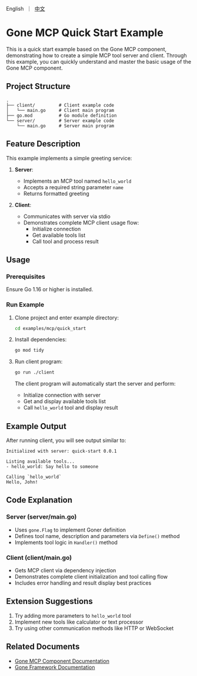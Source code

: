 [//]: # (desc: MCP server quick start example)

<p>
    English&nbsp ｜&nbsp <a href="README_CN.md">中文</a>
</p>


# Gone MCP Quick Start Example

This is a quick start example based on the Gone MCP component, demonstrating how to create a simple MCP tool server and client. Through this example, you can quickly understand and master the basic usage of the Gone MCP component.

## Project Structure

```
.
├── client/         # Client example code
│   └── main.go     # Client main program
├── go.mod          # Go module definition
└── server/         # Server example code
    └── main.go     # Server main program
```

## Feature Description

This example implements a simple greeting service:

1. **Server**:
   - Implements an MCP tool named `hello_world`
   - Accepts a required string parameter `name`
   - Returns formatted greeting

2. **Client**:
   - Communicates with server via stdio
   - Demonstrates complete MCP client usage flow:
     - Initialize connection
     - Get available tools list
     - Call tool and process result

## Usage

### Prerequisites

Ensure Go 1.16 or higher is installed.

### Run Example

1. Clone project and enter example directory:
   ```bash
   cd examples/mcp/quick_start
   ```

2. Install dependencies:
   ```bash
   go mod tidy
   ```

3. Run client program:
   ```bash
   go run ./client
   ```

   The client program will automatically start the server and perform:
   - Initialize connection with server
   - Get and display available tools list
   - Call `hello_world` tool and display result

## Example Output

After running client, you will see output similar to:

```
Initialized with server: quick-start 0.0.1

Listing available tools...
- hello_world: Say hello to someone

Calling `hello_world`
Hello, John!
```

## Code Explanation

### Server (server/main.go)

- Uses `gone.Flag` to implement Goner definition
- Defines tool name, description and parameters via `Define()` method
- Implements tool logic in `Handler()` method

### Client (client/main.go)

- Gets MCP client via dependency injection
- Demonstrates complete client initialization and tool calling flow
- Includes error handling and result display best practices

## Extension Suggestions

1. Try adding more parameters to `hello_world` tool
2. Implement new tools like calculator or text processor
3. Try using other communication methods like HTTP or WebSocket

## Related Documents

- [Gone MCP Component Documentation](../../../mcp)
- [Gone Framework Documentation](https://github.com/gone-io/gone)
